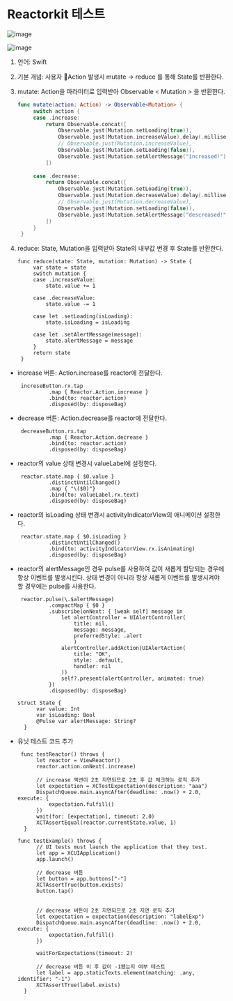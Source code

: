 # Reactorkit 테스트

![image](https://github.com/leojini/TestReactorkit/assets/17540345/ccb3910e-97a6-4554-b958-3351b02bde1e)


![image](https://github.com/leojini/TestReactorkit/assets/17540345/d946afdd-c611-4c8f-b81b-3cf52ba28677)


1. 언어: Swift
2. 기본 개념: 사용자 Action 발생시 mutate -> reduce 를 통해 State를 반환한다.
3. mutate: Action을 파라미터로 입력받아 Observable < Mutation > 을 반환한다.
   ```swift
   func mutate(action: Action) -> Observable<Mutation> {
        switch action {
        case .increase:
            return Observable.concat([
                Observable.just(Mutation.setLoading(true)),
                Observable.just(Mutation.increaseValue).delay(.milliseconds(2000), scheduler: MainScheduler.instance),
                // Observable.just(Mutation.increaseValue),
                Observable.just(Mutation.setLoading(false)),
                Observable.just(Mutation.setAlertMessage("increased!")),
            ])
            
        case .decrease:
            return Observable.concat([
                Observable.just(Mutation.setLoading(true)),
                Observable.just(Mutation.decreaseValue).delay(.milliseconds(2000), scheduler: MainScheduler.instance),
                // Observable.just(Mutation.decreaseValue),
                Observable.just(Mutation.setLoading(false)),
                Observable.just(Mutation.setAlertMessage("descreased!")),
            ])
        }
    }
   ```

5. reduce: State, Mutation을 입력받아 State의 내부값 변경 후 State를 반환한다.
   ```
   func reduce(state: State, mutation: Mutation) -> State {
        var state = state
        switch mutation {
        case .increaseValue:
            state.value += 1
            
        case .decreaseValue:
            state.value -= 1
            
        case let .setLoading(isLoading):
            state.isLoading = isLoading
            
        case let .setAlertMessage(message):
            state.alertMessage = message
        }
        return state
    }
   ```

- increase 버튼: Action.increase를 reactor에 전달한다.
  ```
   increseButton.rx.tap
            .map { Reactor.Action.increase }
            .bind(to: reactor.action)
            .disposed(by: disposeBag)
  ```

- decrease 버튼: Action.decrease를 reactor에 전달한다.
  ```
   decreaseButton.rx.tap
            .map { Reactor.Action.decrease }
            .bind(to: reactor.action)
            .disposed(by: disposeBag)
  ```

- reactor의 value 상태 변경시 valueLabel에 설정한다.
  ```
   reactor.state.map { $0.value }
            .distinctUntilChanged()
            .map { "\($0)"}
            .bind(to: valueLabel.rx.text)
            .disposed(by: disposeBag)
  ```

- reactor의 isLoading 상태 변경시 activityIndicatorView의 애니메이션 설정한다.
  ```
   reactor.state.map { $0.isLoading }
            .distinctUntilChanged()
            .bind(to: activityIndicatorView.rx.isAnimating)
            .disposed(by: disposeBag)
  ```

- reactor의 alertMessage인 경우 pulse를 사용하여 값이 새롭게 할당되는 경우에 항상 이벤트를 발생시킨다.
  상태 변경이 아니라 항상 새롭게 이벤트를 발생시켜야 할 경우에는 pulse를 사용한다.
  ```
   reactor.pulse(\.$alertMessage)
            .compactMap { $0 }
            .subscribe(onNext: { [weak self] message in
                let alertController = UIAlertController(
                    title: nil,
                    message: message,
                    preferredStyle: .alert
                    )
                alertController.addAction(UIAlertAction(
                    title: "OK",
                    style: .default,
                    handler: nil
                ))
                self?.present(alertController, animated: true)
            })
            .disposed(by: disposeBag)

  struct State {
        var value: Int
        var isLoading: Bool
        @Pulse var alertMessage: String?
    }
  ```

- 유닛 테스트 코드 추가
  ```
   func testReactor() throws {
        let reactor = ViewReactor()
        reactor.action.onNext(.increase)
        
        // increase 액션이 2초 지연되므로 2초 후 값 체크하는 로직 추가
        let expectation = XCTestExpectation(description: "aaa")
        DispatchQueue.main.asyncAfter(deadline: .now() + 2.0, execute: {
            expectation.fulfill()
        })
        wait(for: [expectation], timeout: 2.0)
        XCTAssertEqual(reactor.currentState.value, 1)
    }

  func testExample() throws {
        // UI tests must launch the application that they test.
        let app = XCUIApplication()
        app.launch()

        // decrease 버튼
        let button = app.buttons["-"]
        XCTAssertTrue(button.exists)
        button.tap()

        
        // decrease 버튼이 2초 지연되므로 2초 지연 로직 추가
        let expectation = expectation(description: "labelExp")
        DispatchQueue.main.asyncAfter(deadline: .now() + 2.0, execute: {
            expectation.fulfill()
        })
        
        waitForExpectations(timeout: 2)
        
        // decrease 버튼 이 후 값이 -1됐는지 여부 테스트
        let label = app.staticTexts.element(matching: .any, identifier: "-1")
        XCTAssertTrue(label.exists)
    }
  ```


